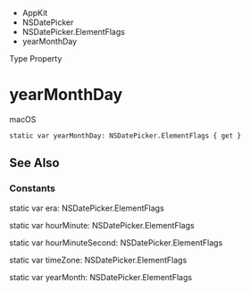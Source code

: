 

- AppKit
- NSDatePicker
- NSDatePicker.ElementFlags
-  yearMonthDay 

Type Property

# yearMonthDay

macOS

``` source
static var yearMonthDay: NSDatePicker.ElementFlags { get }
```

## See Also

### Constants

static var era: NSDatePicker.ElementFlags

static var hourMinute: NSDatePicker.ElementFlags

static var hourMinuteSecond: NSDatePicker.ElementFlags

static var timeZone: NSDatePicker.ElementFlags

static var yearMonth: NSDatePicker.ElementFlags

